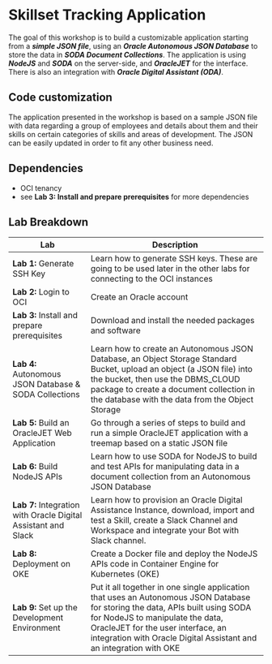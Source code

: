 # Skillset Tracking Application                                   

The goal of this workshop is to build a customizable application starting from a ***simple JSON file***, using an ***Oracle Autonomous JSON Database*** to store the data in ***SODA Document Collections***. The application is using ***NodeJS*** and ***SODA*** on the server-side, and ***OracleJET*** for the interface. There is also an integration with ***Oracle Digital Assistant (ODA)***.

## Code customization

The application presented in the workshop is based on a sample JSON file with data regarding a group of employees and details about them and their skills on certain categories of skills and areas of development. The JSON can be easily updated in order to fit any other business need.

## Dependencies
* OCI tenancy
* see **Lab 3: Install and prepare prerequisites** for more dependencies

## Lab Breakdown
| Lab | Description |
| ----       |    ----  |
| **Lab 1:** Generate SSH Key | Learn how to generate SSH keys. These are going to be used later in the other labs for connecting to the OCI instances |
| **Lab 2:** Login to OCI | Create an Oracle account |
| **Lab 3:** Install and prepare prerequisites | Download and install the needed packages and software |
| **Lab 4:** Autonomous JSON Database & SODA Collections | Learn how to create an Autonomous JSON Database, an Object Storage Standard Bucket, upload an object (a JSON file) into the bucket, then use the DBMS_CLOUD package to create a document collection in the database with the data from the Object Storage |
| **Lab 5:** Build an OracleJET Web Application | Go through a series of steps to build and run a simple OracleJET application with a treemap based on a static JSON file |
| **Lab 6:** Build NodeJS APIs | Learn how to use SODA for NodeJS to build and test APIs for manipulating data in a document collection from an Autonomous JSON Database  |
| **Lab 7:** Integration with Oracle Digital Assistant and Slack | Learn how to provision an Oracle Digital Assistance Instance, download, import and test a Skill, create a Slack Channel and Workspace and integrate your Bot with Slack channel.  |
| **Lab 8:** Deployment on OKE | Create a Docker file and deploy the NodeJS APIs code in Container Engine for Kubernetes (OKE) |
| **Lab 9:** Set up the Development Environment | Put it all together in one single application that uses an Autonomous JSON Database for storing the data, APIs built using SODA for NodeJS to manipulate the data, OracleJET for the user interface, an integration with Oracle Digital Assistant and an integration with OKE |

